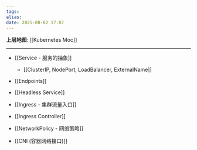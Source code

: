 ```yaml
---
tags: 
alias: 
date: 2025-08-02 17:07
---
```


**上层地图**: [[Kubernetes Moc]]

---
- [[Service - 服务的抽象]]

    - [[ClusterIP, NodePort, LoadBalancer, ExternalName]]

- [[Endpoints]]

- [[Headless Service]]

- [[Ingress - 集群流量入口]]

- [[Ingress Controller]]

- [[NetworkPolicy - 网络策略]]

- [[CNI (容器网络接口)]]